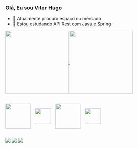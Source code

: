 ### Olá, Eu sou Vitor Hugo

- 🔭 Atualmente procuro espaço no mercado
- 🌱 Estou estudando API Rest com Java e Spring
  
<a href="https://github.com/vitorvieirah/github-readme-stats">
  <img height=200 align="center" src="https://github-readme-stats.vercel.app/api?username=vitorvieirah&show_icons=true&theme=tokyonight" />
</a>
<a href="https://github.com/vitorvieirah/convoychat">
  <img height=200 align="center" src="https://github-readme-stats.vercel.app/api/top-langs?username=vitorvieirah&layout=compact&langs_count=8&card_width=320&theme=tokyonight" />
</a>

##

<div style="display: inline-block">
    <img align="center" src="https://cdn.jsdelivr.net/gh/devicons/devicon/icons/java/java-original-wordmark.svg" width="80" height="80" style="margin-right: 10px;" /> 
    <img align="center" src="https://cdn.jsdelivr.net/gh/devicons/devicon/icons/spring/spring-original.svg" width="50" height="50" style="margin-right: 10px;" />
    <img align="center" src="https://cdn.jsdelivr.net/gh/devicons/devicon/icons/mysql/mysql-original-wordmark.svg" width="80" height="80" style="margin-right: 10px;" /> 
    <img align="center" src="https://cdn.jsdelivr.net/gh/devicons/devicon/icons/c/c-original.svg" width="50" height="50" />
</div>

##

<div> 
  <a href="https://www.instagram.com/vitor__vie1ra/" target="_blank"><img src="https://img.shields.io/badge/-Instagram-%23E4405F?style=for-the-badge&logo=instagram&logoColor=white" target="_blank"></a>
  <a href = "mailto:vitorhvvieira@gmail.com"><img src="https://img.shields.io/badge/-Gmail-%23333?style=for-the-badge&logo=gmail&logoColor=white" target="_blank"></a>
  <a href="www.linkedin.com/in/vitor-hugo-vieira-de-lima-a2286a244" target="_blank"> <img src="https://img.shields.io/badge/-LinkedIn-%230077B5?style=for-the-badge&logo=linkedin&logoColor=white" target="_blank"></a>
</div>


